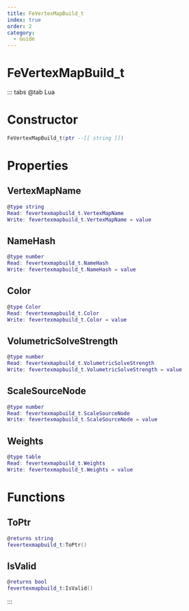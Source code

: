 ```yaml
---
title: FeVertexMapBuild_t
index: true
order: 2
category:
  - Guide
---
```


# FeVertexMapBuild_t

::: tabs
@tab Lua
# Constructor
```lua
FeVertexMapBuild_t(ptr --[[ string ]])
```
# Properties
## VertexMapName 
```lua
@type string
Read: fevertexmapbuild_t.VertexMapName
Write: fevertexmapbuild_t.VertexMapName = value
```
## NameHash 
```lua
@type number
Read: fevertexmapbuild_t.NameHash
Write: fevertexmapbuild_t.NameHash = value
```
## Color 
```lua
@type Color
Read: fevertexmapbuild_t.Color
Write: fevertexmapbuild_t.Color = value
```
## VolumetricSolveStrength 
```lua
@type number
Read: fevertexmapbuild_t.VolumetricSolveStrength
Write: fevertexmapbuild_t.VolumetricSolveStrength = value
```
## ScaleSourceNode 
```lua
@type number
Read: fevertexmapbuild_t.ScaleSourceNode
Write: fevertexmapbuild_t.ScaleSourceNode = value
```
## Weights 
```lua
@type table
Read: fevertexmapbuild_t.Weights
Write: fevertexmapbuild_t.Weights = value
```
# Functions
## ToPtr
```lua
@returns string
fevertexmapbuild_t:ToPtr()
```
## IsValid
```lua
@returns bool
fevertexmapbuild_t:IsValid()
```

:::